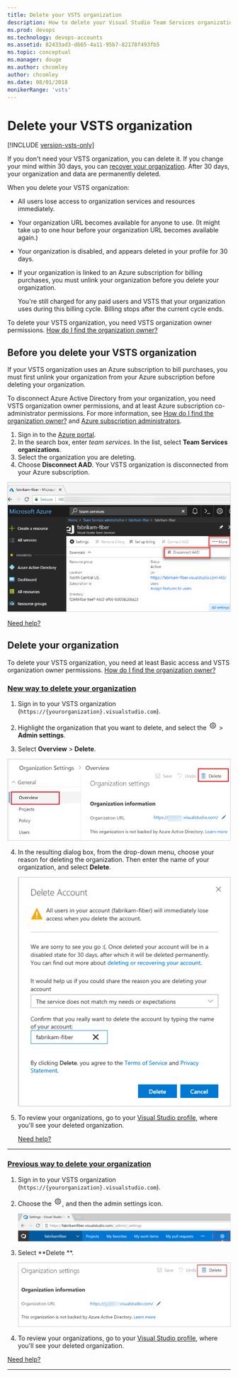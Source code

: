```yaml
---
title: Delete your VSTS organization
description: How to delete your Visual Studio Team Services organization, and what happens to users when you do.
ms.prod: devops
ms.technology: devops-accounts
ms.assetid: 82433ad3-d665-4a11-95b7-82178f493fb5
ms.topic: conceptual
ms.manager: douge
ms.author: chcomley
author: chcomley
ms.date: 08/01/2018
monikerRange: 'vsts'
---
```


# Delete your VSTS organization

[!INCLUDE [version-vsts-only](../../_shared/version-vsts-only.md)]

If you don't need your  VSTS organization, you can delete it. If you change your mind within 30 days, you can [recover your organization](recover-your-vsts-organization.md).
After 30 days, your organization and data are permanently deleted.

When you delete your VSTS organization:

* All users lose access to organization services and resources immediately.

* Your organization URL becomes available for anyone to use. (It might take up to one hour before your organization URL becomes available again.)

* Your organization is disabled, and appears deleted in your profile for 30 days.

* If your organization is linked to an Azure subscription for billing purchases, you must unlink your organization before you delete your organization.

  You're still charged for any paid users and VSTS that your organization uses during this billing cycle. Billing stops after the current cycle ends.

To delete your VSTS organization, you need VSTS organization owner permissions. [How do I find the organization owner?](faq-delete-restore-vsts-organization.md#find-owner)

## Before you delete your VSTS organization

If your VSTS organization uses an Azure subscription to bill purchases, you must first unlink your organization from your Azure subscription before deleting your organization.

To disconnect Azure Active Directory from your organization, you need VSTS organization owner permissions, and at least Azure subscription co-administrator permissions. For more information, see [How do I find the organization owner?](faq-delete-restore-vsts-organization.md#find-owner) and [Azure subscription administrators](https://azure.microsoft.com/documentation/articles/billing-add-change-azure-subscription-administrator/).

1. Sign in to the [Azure portal](https://portal.azure.com).
2. In the search box, enter *team services*. In the list, select **Team Services organizations**.
3. Select the organization you are deleting.
4. Choose **Disconnect AAD**. Your VSTS organization is disconnected from your Azure subscription.

  ![Screenshot of the Azure portal, with Disconnect AAD highlighted](_img/delete-organization/app_unlinkvsoorganization2.png)

  [Need help?](faq-delete-restore-vsts-organization.md#get-support)

## Delete your organization

To delete your VSTS organization, you need at least Basic access and VSTS organization owner
permissions. [How do I find the organization owner?](faq-delete-restore-vsts-organization.md#find-owner)

### [New way to delete your organization](#tab/new-nav)

1. Sign in to your VSTS organization (```https://{yourorganization}.visualstudio.com```).
2. Highlight the organization that you want to delete, and select the ![gear icon](../../_img/icons/gear-icon.png) > **Admin settings**.

  3. Select **Overview** > **Delete**.

   ![Screenshot of VSTS organization settings, with Overview and Delete highlighted](_img/delete-vsts-organization/organization-overview-settings.png)

4. In the resulting dialog box, from the drop-down menu, choose your reason for deleting the organization. Then enter the name of your organization, and select **Delete**.

   ![Screenshot of Delete Account dialog box](_img/delete-vsts-organization/delete-organization-popup.png)

5. To review your organizations, go to your [Visual Studio profile](https://app.vsaex.visualstudio.com/profile/view), where you'll see your deleted organization.

   [Need help?](faq-delete-restore-vsts-organization.md#get-support)
---
### [Previous way to delete your organization](#tab/previous-nav)

1. Sign in to your VSTS organization (```https://{yourorganization}.visualstudio.com```).

2. Choose the ![gear icon](../../_img/icons/gear-icon.png), and then the admin settings icon.

   ![Open admin settings](../../_shared/_img/settings/open-admin-settings-horz-browser.png)

3. Select **Delete **.

   ![Screenshot of Organization settings dialog box, with Delete highlighted](_img/delete-vsts-organization/organization-settings-delete.png)

4. To review your organizations, go to your [Visual Studio profile](https://app.vsaex.visualstudio.com/profile/view), where you'll see your deleted organization.

  [Need help?](faq-delete-restore-vsts-organization.md#get-support)

---
